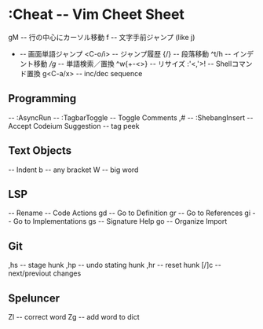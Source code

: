 :Cheat -- Vim Cheet Sheet
==========================
gM -- 行の中心にカーソル移動
f -- 文字手前ジャンプ (like j)
- -- 画面単語ジャンプ
<C-o/i> -- ジャンプ履歴
{/} -- 段落移動
^t/h -- インデント移動
*/g* -- 単語検索／置換
^w{+-<>} -- リサイズ
:'<,'>! -- Shellコマンド置換
g<C-a/x> -- inc/dec sequence

## Programming
<F5> -- :AsyncRun
<F8> -- :TagbarToggle
<C-k> -- Toggle Comments
,# -- :ShebangInsert
<C-down> -- Accept Codeium Suggestion
<C-t> -- tag peek

## Text Objects
<Tab> -- Indent
b -- any bracket
W -- big word

## LSP
<F2> -- Rename
<F4> -- Code Actions
gd -- Go to Definition
gr -- Go to References
gi -- Go to Implementations
gs -- Signature Help
go -- Organize Import

## Git
,hs -- stage hunk
,hp -- undo stating hunk
,hr -- reset hunk
[/]c -- next/previout changes

## Speluncer
Zl -- correct word
Zg -- add word to dict
